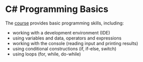 # C# Programming Basics

The [course](https://softuni.bg/users/profile/trainings/alexander1811#course-instance-2896) provides basic programming skills, including:

- working with a development environment (IDE)
- using variables and data, operators and expressions
- working with the console (reading input and printing results)
- using conditional constructions (if, if-else, switch)
- using loops (for, while, do-while)
  
